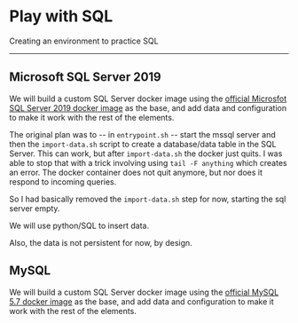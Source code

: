 # Play with SQL

Creating an environment to practice SQL 

----

## Microsoft SQL Server 2019

We will build a custom SQL Server docker image using the [official Microsfot SQL Server 2019 docker image](https://hub.docker.com/_/microsoft-mssql-server) as the base, and add data and configuration to make it work with the rest of the elements.

The original plan was to -- in `entrypoint.sh` -- start the mssql server and then the `import-data.sh` script to create a database/data table in the SQL Server. This can work, but after `import-data.sh` the docker just quits. I was able to stop that with a trick involving using `tail -F anything` which creates an error. The docker container does not quit anymore, but nor does it respond to incoming queries.

So I had basically removed the `import-data.sh` step for now, starting the sql server empty. 

We will use python/SQL to insert data. 

Also, the data is not persistent for now, by design. 

## MySQL 

We will build a custom SQL Server docker image using the [official MySQL 5.7 docker image](https://hub.docker.com/_/mysql?tab=tags) as the base, and add data and configuration to make it work with the rest of the elements.

